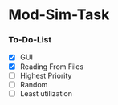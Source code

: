 # Mod-Sim-Task
### To-Do-List
- [x] GUI
- [x] Reading From Files
- [ ] Highest Priority
- [ ] Random
- [ ] Least utilization 